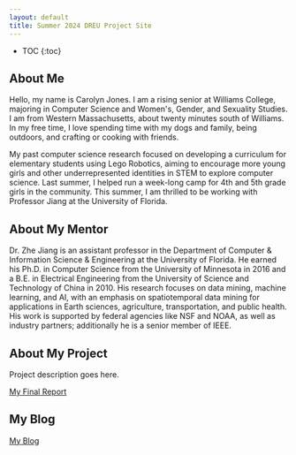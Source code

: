 ```yaml
---
layout: default
title: Summer 2024 DREU Project Site
---
```


* TOC
{:toc}

## About Me

Hello, my name is Carolyn Jones. I am a rising senior at Williams College, majoring in Computer Science and Women's, Gender, and Sexuality Studies. I am from Western Massachusetts, about twenty minutes south of Williams. In my free time, I love spending time with my dogs and family, being outdoors, and crafting or cooking with friends.

My past computer science research focused on developing a curriculum for elementary students using Lego Robotics, aiming to encourage more young girls and other underrepresented identities in STEM to explore computer science. Last summer, I helped run a week-long camp for 4th and 5th grade girls in the community. This summer, I am thrilled to be working with Professor Jiang at the University of Florida.
## About My Mentor

Dr. Zhe Jiang is an assistant professor in the Department of Computer & Information Science & Engineering at the University of Florida. He earned his Ph.D. in Computer Science from the University of Minnesota in 2016 and a B.E. in Electrical Engineering from the University of Science and Technology of China in 2010. His research focuses on data mining, machine learning, and AI, with an emphasis on spatiotemporal data mining for applications in Earth sciences, agriculture, transportation, and public health. His work is supported by federal agencies like NSF and NOAA, as well as industry partners; additionally he is a senior member of IEEE.

## About My Project

Project description goes here.

[My Final Report](files/finalreport.pdf)

## My Blog

[My Blog](blog.html)
